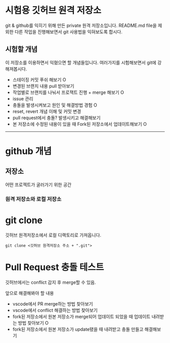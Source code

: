 # 시험용 깃허브 원격 저장소

git & github를 익히기 위해 만든 private 원격 저장소입니다. README.md file을 제외한 다른 작업을 진행해보면서 git 사용법을 익혀보도록 합시다. 


## 시험할 개념

이 저장소를 이용하면서 익혔으면 할 개념들입니다. 여러가지를 시험해보면서 git에 강해져봅시다. 

- 스테이징 커밋 푸쉬 해보기 O
- 변경된 브랜치 내용 pull 받아보기
- 작업별로 브랜치를 나눠서 프로잭트 진행 + merge 해보기 O
- issue 관리
- 충돌을 발생시켜보고 원인 및 해결방법 경험 O
- reset, revert 개념 이해 및 커밋 변경 
- pull request에서 충돌? 발생시키고 해결해보기 
- 본 저장소에 수정된 내용이 있을 때 Fork된 저장소에서 업데이트해보기 O

***

# github 개념

## 저장소

어떤 프로젝트가 굴러가기 위한 공간

### 원격 저장소와 로컬 저장소

# git clone

깃허브 원격저장소에서 로컬 디랙토리로 가져옵니다. 

```
git clone <깃허브 원격저장소 주소 + ".git">
```

# Pull Request 충돌 테스트

깃허브에서는 conflict 감지 후 merge할 수 있음.


앞으로 해결해봐야 할 내용
- vscode에서 PR merge하는 방법 찾아보기
- vscode에서 conflict 해결하는 방법 찾아보기
- fork된 저장소에서 원본 저장소가 merge되어 업데이트 되었을 때 업데이트 내려받는 방법 찾아보기 O
- fork된 저장소에서 원본 저장소가 update됐을 때 내려받고 충돌 만들고 해결해보기